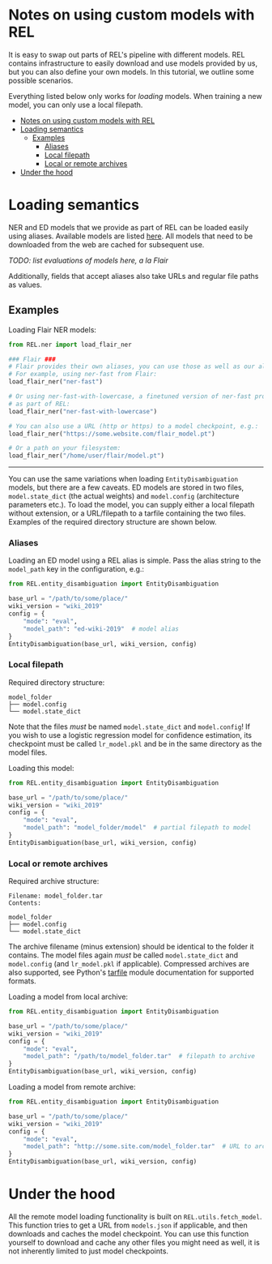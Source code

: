 # Notes on using custom models with REL
It is easy to swap out parts of REL's pipeline with different models. REL
contains infrastructure to easily download and use models provided by us, but
you can also define your own models. In this tutorial, we outline some possible
scenarios.

Everything listed below only works for *loading* models. When training a new
model, you can only use a local filepath.

- [Notes on using custom models with REL](#notes-on-using-custom-models-with-rel)
- [Loading semantics](#loading-semantics)
  - [Examples](#examples)
    - [Aliases](#aliases)
    - [Local filepath](#local-filepath)
    - [Local or remote archives](#local-or-remote-archives)
- [Under the hood](#under-the-hood)

# Loading semantics
NER and ED models that we provide as part of REL can be loaded easily using
aliases.  Available models are listed
[here](https://github.com/informagi/REL/tree/master/REL/models/models.json).
All models that need to be downloaded from the web are cached for subsequent
use.

*TODO: list evaluations of models here, a la Flair*

Additionally, fields that accept aliases also take URLs and regular file paths
as values.

## Examples
Loading Flair NER models:
```python
from REL.ner import load_flair_ner

### Flair ###
# Flair provides their own aliases, you can use those as well as our aliases.
# For example, using ner-fast from Flair:
load_flair_ner("ner-fast")

# Or using ner-fast-with-lowercase, a finetuned version of ner-fast provided
# as part of REL:
load_flair_ner("ner-fast-with-lowercase")

# You can also use a URL (http or https) to a model checkpoint, e.g.:
load_flair_ner("https://some.website.com/flair_model.pt")

# Or a path on your filesystem:
load_flair_ner("/home/user/flair/model.pt")
```

---

You can use the same variations when loading `EntityDisambiguation` models, but
there are a few caveats. ED models are stored in two files, `model.state_dict`
(the actual weights) and `model.config` (architecture parameters etc.). To load
the model, you can supply either a local filepath without extension, or a
URL/filepath to a tarfile containing the two files. Examples of the required
directory structure are shown below.

### Aliases
Loading an ED model using a REL alias is simple. Pass the alias string to the
`model_path` key in the configuration, e.g.:
```python
from REL.entity_disambiguation import EntityDisambiguation

base_url = "/path/to/some/place/"
wiki_version = "wiki_2019"
config = {
    "mode": "eval",
    "model_path": "ed-wiki-2019"  # model alias
}
EntityDisambiguation(base_url, wiki_version, config)
```

### Local filepath
Required directory structure:
```
model_folder
├── model.config
└── model.state_dict
```
Note that the files *must* be named `model.state_dict` and `model.config`!  If
you wish to use a logistic regression model for confidence estimation, its
checkpoint must be called `lr_model.pkl` and be in the same directory as the
model files.

Loading this model:
```python
from REL.entity_disambiguation import EntityDisambiguation

base_url = "/path/to/some/place/"
wiki_version = "wiki_2019"
config = {
    "mode": "eval",
    "model_path": "model_folder/model"  # partial filepath to model
}
EntityDisambiguation(base_url, wiki_version, config)
```

### Local or remote archives
Required archive structure:
```
Filename: model_folder.tar
Contents:

model_folder
├── model.config
└── model.state_dict
```
The archive filename (minus extension) should be identical to the folder it
contains.  The model files again *must* be called `model.state_dict` and
`model.config` (and `lr_model.pkl` if applicable). Compressed archives are also
supported, see Python's
[tarfile](https://docs.python.org/3/library/tarfile.html) module documentation
for supported formats.

Loading a model from local archive:
```python
from REL.entity_disambiguation import EntityDisambiguation

base_url = "/path/to/some/place/"
wiki_version = "wiki_2019"
config = {
    "mode": "eval",
    "model_path": "/path/to/model_folder.tar"  # filepath to archive
}
EntityDisambiguation(base_url, wiki_version, config)
```

Loading a model from remote archive:
```python
from REL.entity_disambiguation import EntityDisambiguation

base_url = "/path/to/some/place/"
wiki_version = "wiki_2019"
config = {
    "mode": "eval",
    "model_path": "http://some.site.com/model_folder.tar"  # URL to archive
}
EntityDisambiguation(base_url, wiki_version, config)
```

# Under the hood
All the remote model loading functionality is built on `REL.utils.fetch_model`.
This function tries to get a URL from `models.json` if applicable, and then
downloads and caches the model checkpoint. You can use this function yourself
to download and cache any other files you might need as well, it is not
inherently limited to just model checkpoints.
